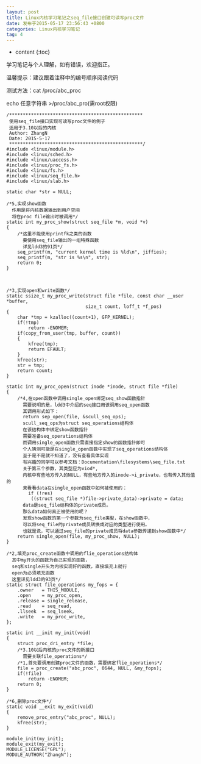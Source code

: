 ```yaml
---
layout: post
title: Linux内核学习笔记之seq_file接口创建可读写proc文件
date: 发布于2015-05-17 23:56:43 +0800
categories: Linux内核学习笔记
tag: 4
---
```


* content
{:toc}

  

<!-- more -->
学习笔记与个人理解，如有错误，欢迎指正。

温馨提示：建议跟着注释中的编号顺序阅读代码

测试方法：cat /proc/abc_proc

echo 任意字符串 >/proc/abc_pro(需root权限)

    
    
    /*************************************************
     使用seq_file接口实现可读写proc文件的例子
     适用于3.10以后的内核
     Author: ZhangN
     Date: 2015-5-17 
     *************************************************/
    #include <linux/module.h>
    #include <linux/sched.h>
    #include <linux/uaccess.h>
    #include <linux/proc_fs.h>
    #include <linux/fs.h>
    #include <linux/seq_file.h>
    #include <linux/slab.h>
    
    static char *str = NULL;
    
    /*5,实现show函数
      作用是将内核数据输出到用户空间
      将在proc file输出时被调用*/
    static int my_proc_show(struct seq_file *m, void *v)
    {
        /*这里不能使用printfk之类的函数
          要使用seq_file输出的一组特殊函数
          详见ldd3的91页*/
        seq_printf(m, "current kernel time is %ld\n", jiffies);
        seq_printf(m, "str is %s\n", str);
        return 0;
    }
    
    
    
    /*3,实现open和write函数*/
    static ssize_t my_proc_write(struct file *file, const char __user *buffer,
                                 size_t count, loff_t *f_pos)
    {
        char *tmp = kzalloc((count+1), GFP_KERNEL);
        if(!tmp)
            return -ENOMEM;
        if(copy_from_user(tmp, buffer, count))
        {
            kfree(tmp);
            return EFAULT;
        }
        kfree(str);
        str = tmp;
        return count;
    }
    
    static int my_proc_open(struct inode *inode, struct file *file)
    {
        /*4,在open函数中调用single_open绑定seq_show函数指针
          需要说明的是，ldd3中介绍的seq接口用该调用seq_open函数
          其调用形式如下：
          return sep_open(file, &scull_seq_ops);
          scull_seq_ops为struct seq_operations结构体
          在该结构体中绑定show函数指针
          需要准备seq_operations结构体
          而调用single_open函数只需直接指定show的函数指针即可
          个人猜测可能是在single_open函数中实现了seq_operations结构体
          至于是不是就不知道了，没有查看具体实现
          有兴趣的同学可以参考文档：Documentation\filesystems\seq_file.txt
          关于第三个参数，其类型应为viod*,
          内核中有些地方传入的NULL，有些地方传入的inode->i_private，也有传入其他值的
          来看看data在single_open函数中如何被使用的：
            if (!res)
             ((struct seq_file *)file->private_data)->private = data;
          data是seq_file结构体的private成员。
          那么data如何真正被使用的呢？
          发现show函数的第一个参数为seq_file类型，在show函数中，
          可以将seq_file的private成员转换成对应的类型进行使用。
          也就是说，可以通过seq_file的private成员将data参数传递到show函数中*/
        return single_open(file, my_proc_show, NULL);
    }
    
    /*2,填充proc_create函数中调用的flie_operations结构体
      其中my开头的函数为自己实现的函数，
      seq和single开头为内核实现好的函数，直接填充上就行
      open为必须填充函数
      这里详见ldd3的93页*/
    static struct file_operations my_fops = {
        .owner   = THIS_MODULE,
        .open    = my_proc_open,
        .release = single_release,
        .read    = seq_read,
        .llseek  = seq_lseek,
        .write   = my_proc_write,
    };
    
    static int __init my_init(void)
    {
        struct proc_dri_entry *file;
        /*3.10以后内核的proc文件的新接口
          需要关联file_operations*/
        /*1,首先要调用创建proc文件的函数，需要绑定flie_operations*/
        file = proc_create("abc_proc", 0644, NULL, &my_fops);
        if(!file)
            return -ENOMEM;
        return 0;
    }
    
    /*6,删除proc文件*/
    static void __exit my_exit(void)
    {
        remove_proc_entry("abc_proc", NULL);
        kfree(str);
    }
    
    module_init(my_init);
    module_exit(my_exit);
    MODULE_LICENSE("GPL");
    MODULE_AUTHOR("ZhangN");

